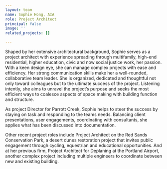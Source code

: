 ```yaml
---
layout: team
name: Sophie Hong, AIA
role: Project Architect
principal: false
image: ''
related_projects: []

---
```

Shaped by her extensive architectural background, Sophie serves as a project architect with experience spreading through multifamily, high-end residential, higher education, civic and now social justice work, her passion. With a keen design eye, she can manage complex projects with ease and efficiency. Her strong communication skills make her a well-rounded, collaborative team leader. She is organized, dedicated and thoughtful not only toward colleagues but to the ultimate success of the project. Listening intently, she aims to unravel the project’s purpose and seeks the most efficient ways to coalesce aspects of space making with building function and structure. 

As project Director for Parrott Creek, Sophie helps to steer the success by staying on task and responding to the teams needs. Balancing client presentations, user engagements, coordinating with consultants, she applies what has been discussed into documentation. 

Other recent project roles include Project Architect on the Red Sands Conservation Park, a desert dunes restoration project that invites public engagement through cycling, equestrian and educational opportunities. And at her previous firm, Project Architect for Deplaning at the Portland Airport, another complex project including multiple engineers to coordinate between new and existing building.